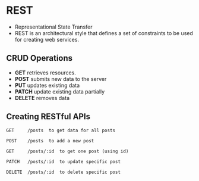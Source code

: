# REST

- Representational State Transfer
- REST is an architectural style that defines a set of constraints to be used for creating web services.

## CRUD Operations

- **GET** retrieves resources.
- **POST** submits new data to the server
- **PUT** updates existing data
- **PATCH** update existing data partially
- **DELETE** removes data

## Creating RESTful APIs

    GET     /posts  to get data for all posts

    POST    /posts  to add a new post

    GET     /posts/:id  to get one post (using id)

    PATCH   /posts/:id  to update specific post

    DELETE  /posts/:id  to delete specific post
